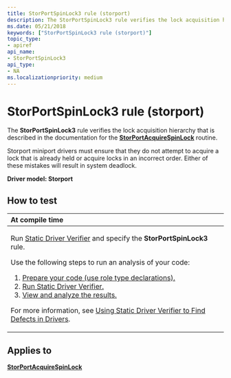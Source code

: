 ```yaml
---
title: StorPortSpinLock3 rule (storport)
description: The StorPortSpinLock3 rule verifies the lock acquisition hierarchy that is described in the documentation for the StorPortAcquireSpinLock routine.
ms.date: 05/21/2018
keywords: ["StorPortSpinLock3 rule (storport)"]
topic_type:
- apiref
api_name:
- StorPortSpinLock3
api_type:
- NA
ms.localizationpriority: medium
---
```


# StorPortSpinLock3 rule (storport)


The **StorPortSpinLock3** rule verifies the lock acquisition hierarchy that is described in the documentation for the [**StorPortAcquireSpinLock**](/windows-hardware/drivers/ddi/storport/nf-storport-storportacquirespinlock) routine.

Storport miniport drivers must ensure that they do not attempt to acquire a lock that is already held or acquire locks in an incorrect order. Either of these mistakes will result in system deadlock.

**Driver model: Storport**

How to test
-----------

<table>
<colgroup>
<col width="100%" />
</colgroup>
<thead>
<tr class="header">
<th align="left">At compile time</th>
</tr>
</thead>
<tbody>
<tr class="odd">
<td align="left"><p>Run <a href="/windows-hardware/drivers/devtest/static-driver-verifier" data-raw-source="[Static Driver Verifier](./static-driver-verifier.md)">Static Driver Verifier</a> and specify the <strong>StorPortSpinLock3</strong> rule.</p>
Use the following steps to run an analysis of your code:
<ol>
<li><a href="/windows-hardware/drivers/devtest/using-static-driver-verifier-to-find-defects-in-drivers#preparing-your-source-code" data-raw-source="[Prepare your code (use role type declarations).](./using-static-driver-verifier-to-find-defects-in-drivers.md#preparing-your-source-code)">Prepare your code (use role type declarations).</a></li>
<li><a href="/windows-hardware/drivers/devtest/using-static-driver-verifier-to-find-defects-in-drivers#running-static-driver-verifier" data-raw-source="[Run Static Driver Verifier.](./using-static-driver-verifier-to-find-defects-in-drivers.md#running-static-driver-verifier)">Run Static Driver Verifier.</a></li>
<li><a href="/windows-hardware/drivers/devtest/using-static-driver-verifier-to-find-defects-in-drivers#viewing-and-analyzing-the-results" data-raw-source="[View and analyze the results.](./using-static-driver-verifier-to-find-defects-in-drivers.md#viewing-and-analyzing-the-results)">View and analyze the results.</a></li>
</ol>
<p>For more information, see <a href="/windows-hardware/drivers/devtest/using-static-driver-verifier-to-find-defects-in-drivers" data-raw-source="[Using Static Driver Verifier to Find Defects in Drivers](./using-static-driver-verifier-to-find-defects-in-drivers.md)">Using Static Driver Verifier to Find Defects in Drivers</a>.</p></td>
</tr>
</tbody>
</table>

Applies to
----------

[**StorPortAcquireSpinLock**](/windows-hardware/drivers/ddi/storport/nf-storport-storportacquirespinlock)
